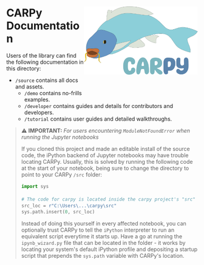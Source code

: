<h1 align="center";>
    <img style="float: right; padding-bottom:40px;" src="https://raw.githubusercontent.com/yaseen157/carpy/main/branding/logo_primary.png" width="300"/>
</h1>

# CARPy Documentation

Users of the library can find the following documentation in this directory:

- `/source` contains all docs and assets.
    - `/demo` contains no-frills examples.
    - `/developer` contains guides and details for contributors and developers.
    - `/tutorial` contains user guides and detailed walkthroughs.

> ⚠️ **IMPORTANT:**
> _For users encountering `ModuleNotFoundError` when running the Jupyter notebooks_
>
> If you cloned this project and made an editable install of the source code, the iPython backend of Jupyter notebooks
> may have trouble locating CARPy.
> Usually, this is solved by running the following code at the start of your notebook, being sure to change the
> directory to point to your CARPy `/src` folder:
> ```python
> import sys
> 
> # The code for carpy is located inside the carpy project's "src" folder
> src_loc = r"C:\Users\...\carpy\src"
> sys.path.insert(0, src_loc)
> ```
> Instead of doing this yourself in every affected notebook, you can optionally trust CARPy to tell the `iPython`
> interpreter to run an equivalent script everytime it starts up.
> Have a go at running the `ipynb_wizard.py` file that can be located in the folder - it works by locating your system's
> default iPython profile and depositing a startup script that prepends the `sys.path` variable with CARPy's location. 